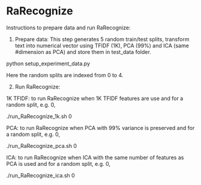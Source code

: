 # RaRecognize

Instructions to prepare data and run RaRecognize:

1. Prepare data: This step generates 5 random train/test splits, transform text into numerical vector using TFIDF (1K), PCA (99%) and ICA (same #dimension as PCA) and store them in test_data folder.

python setup_experiment_data.py

Here the random splits are indexed from 0 to 4.

2. Run RaRecognize:

1K TFIDF: to run RaRecognize when 1K TFIDF features are use and for a random split, e.g. 0,

./run_RaRecognize_1k.sh 0

PCA: to run RaRecognize when PCA with 99% variance is preserved and for a random split, e.g. 0,

./run_RaRecognize_pca.sh 0

ICA: to run RaRecognize when ICA with the same number of features as PCA is used and for a random split, e.g. 0,

./run_RaRecognize_ica.sh 0
